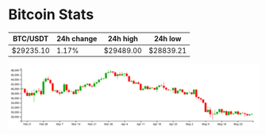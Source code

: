 # Bitcoin Stats

BTC/USDT|24h change|24h high|24h low|
|---|---|---|---|
|$29235.10|1.17%|$29489.00|$28839.21|

<img src="./chart.svg">
